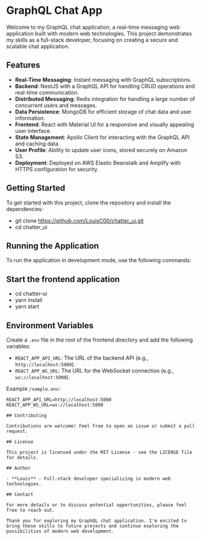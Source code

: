 # GraphQL Chat App

Welcome to my GraphQL chat application, a real-time messaging web application built with modern web technologies. This project demonstrates my skills as a full-stack developer, focusing on creating a secure and scalable chat application.

## Features

- **Real-Time Messaging**: Instant messaging with GraphQL subscriptions.
- **Backend**: NestJS with a GraphQL API for handling CRUD operations and real-time communication.
- **Distributed Messaging**: Redis integration for handling a large number of concurrent users and messages.
- **Data Persistence**: MongoDB for efficient storage of chat data and user information.
- **Frontend**: React with Material UI for a responsive and visually appealing user interface.
- **State Management**: Apollo Client for interacting with the GraphQL API and caching data.
- **User Profile**: Ability to update user icons, stored securely on Amazon S3.
- **Deployment**: Deployed on AWS Elastic Beanstalk and Amplify with HTTPS configuration for security.

## Getting Started

To get started with this project, clone the repository and install the dependencies:

- git clone https://github.com/LouisC00/chatter_ui.git
- cd chatter_ui

## Running the Application

To run the application in development mode, use the following commands:

## Start the frontend application

- cd chatter-ui
- yarn install
- yarn start

## Environment Variables

Create a `.env` file in the root of the frontend directory and add the following variables:

- `REACT_APP_API_URL`: The URL of the backend API (e.g., `http://localhost:5000`).
- `REACT_APP_WS_URL`: The URL for the WebSocket connection (e.g., `ws://localhost:5000`).

Example `/sample.env`:

```env
REACT_APP_API_URL=http://localhost:5000
REACT_APP_WS_URL=ws://localhost:5000

## Contributing

Contributions are welcome! Feel free to open an issue or submit a pull request.

## License

This project is licensed under the MIT License - see the LICENSE file for details.

## Author

- **Louis** - Full-stack developer specializing in modern web technologies.

## Contact

For more details or to discuss potential opportunities, please feel free to reach out.

Thank you for exploring my GraphQL chat application. I'm excited to bring these skills to future projects and continue exploring the possibilities of modern web development.
```
